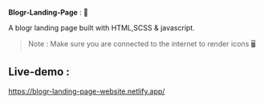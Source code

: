 **Blogr-Landing-Page** : :jack_o_lantern:

A blogr landing page built with HTML,SCSS & javascript.

> Note : Make sure you are connected to the internet to render icons :desktop_computer:

## Live-demo : 
https://blogr-landing-page-website.netlify.app/
